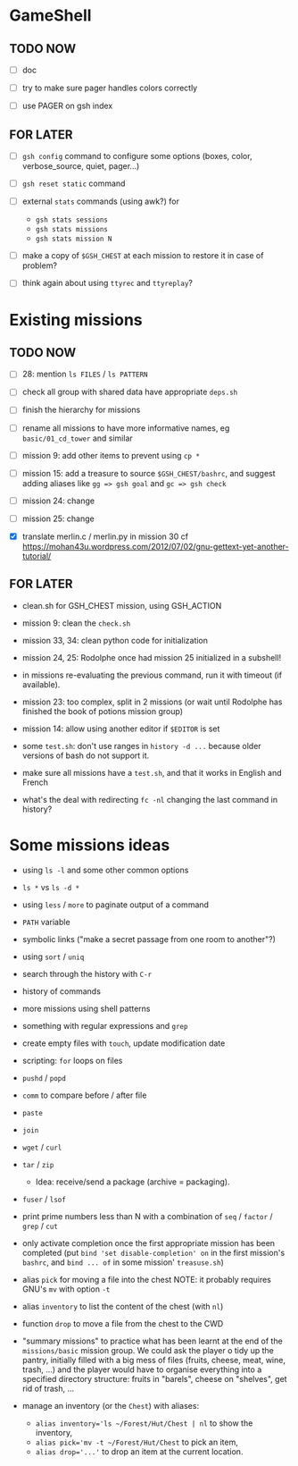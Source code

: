 GameShell
=========

TODO NOW
--------

  - [ ] doc

  - [ ] try to make sure pager handles colors correctly

  - [ ] use PAGER on gsh index


FOR LATER
---------

  - [ ] `gsh config` command to configure some options (boxes, color,
        verbose_source, quiet, pager...)

  - [ ] `gsh reset static` command

  - [ ] external `stats` commands (using awk?) for
       - `gsh stats sessions`
       - `gsh stats missions`
       - `gsh stats mission N`

  - [ ] make a copy of `$GSH_CHEST` at each mission to restore it in case of
        problem?

  - [ ] think again about using `ttyrec` and `ttyreplay`?


Existing missions
=================

TODO NOW
--------

  - [ ] 28: mention `ls FILES` / `ls PATTERN`

  - [ ] check all group with shared data have appropriate `deps.sh`

  - [ ] finish the hierarchy for missions

  - [ ] rename all missions to have more informative names, eg
        `basic/01_cd_tower` and similar

  - [ ] mission 9: add other items to prevent using `cp *`

  - [ ] mission 15: add a treasure to source `$GSH_CHEST/bashrc`, and suggest
        adding aliases like `gg => gsh goal` and `gc => gsh check`

  - [ ] mission 24: change
  - [ ] mission 25: change

  - [x] translate merlin.c / merlin.py in mission 30 cf
        https://mohan43u.wordpress.com/2012/07/02/gnu-gettext-yet-another-tutorial/


FOR LATER
---------

  - clean.sh for GSH_CHEST mission, using GSH_ACTION

  - mission 9: clean the `check.sh`

  - mission 33, 34: clean python code for initialization

  - mission 24, 25: Rodolphe once had mission 25 initialized in a subshell!

  - in missions re-evaluating the previous command, run it with timeout (if available).

  - mission 23: too complex, split in 2 missions
    (or wait until Rodolphe has finished the book of potions mission group)

  - mission 14: allow using another editor if `$EDITOR` is set

  - some `test.sh`: don't use ranges in `history -d ...` because older
    versions of bash do not support it.

  - make sure all missions have a `test.sh`, and that it works in English and
    French

  - what's the deal with redirecting `fc -nl` changing the last command in
    history?


Some missions ideas
===================


  - using `ls -l` and some other common options

  - `ls *`   vs  `ls -d *`

  - using `less` / `more` to paginate output of a command

  - `PATH` variable

  - symbolic links ("make a secret passage from one room to another"?)

  - using `sort` / `uniq`

  - search through the history with `C-r`

  - history of commands

  - more missions using shell patterns

  - something with regular expressions and `grep`

  - create empty files with `touch`, update modification date

  - scripting: `for` loops on files

  - `pushd` / `popd`

  - `comm` to compare before / after file

  - `paste`

  - `join`

  - `wget` / `curl`

  - `tar` / `zip`
    - Idea: receive/send a package (archive = packaging).

  - `fuser` / `lsof`

  - print prime numbers less than N with a combination of `seq` / `factor` /
    `grep` / `cut`

  - only activate completion once the first appropriate mission has been
    completed
    (put `bind 'set disable-completion' on` in the first mission's `bashrc`,
    and `bind ... of` in some mission' `treasuse.sh`)

  - alias `pick` for moving a file into the chest
    NOTE: it probably requires GNU's `mv` with option `-t`

  - alias `inventory` to list the content of the chest (with `nl`)

  - function `drop` to move a file from the chest to the CWD

  - "summary missions" to practice what has been learnt at the end of the
    `missions/basic` mission group. We could ask the player o tidy up the
    pantry, initially filled with a big mess of files (fruits, cheese, meat,
    wine, trash, ...) and the player would have to organise everything into
    a specified directory structure: fruits in "barels", cheese on "shelves",
    get rid of trash, ...

  - manage an inventory (or the `Chest`) with aliases:
    - `alias inventory='ls ~/Forest/Hut/Chest | nl` to show the inventory,
    - `alias pick='mv -t ~/Forest/Hut/Chest` to pick an item,
    - `alias drop='...'` to drop an item at the current location.
